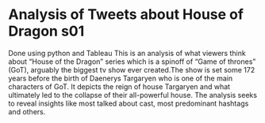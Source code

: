 # Analysis of Tweets about House of Dragon s01
Done using python and Tableau
This is an analysis of what viewers think about “House of the Dragon” series which is a spinoff of “Game of thrones” (GoT), arguably the biggest tv show ever created.The show is set some 172 years before the birth of Daenerys Targaryen who is one of the main characters of GoT. It depicts the reign of house Targaryen and what ultimately led to the collapse of their all-powerful house. 
The analysis seeks to reveal insights like most talked about cast, most predominant hashtags and others.  
